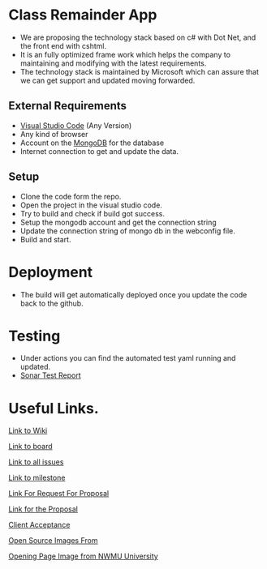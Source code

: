 # Class Remainder App

- We are proposing the technology stack based on c# with Dot Net, and the front end with cshtml.
- It is an fully optimized frame work which helps the company to maintaining and modifying with the latest requirements.
- The technology stack is maintained by Microsoft which can assure that we can get support and updated moving forwarded.


## External Requirements

- [Visual Studio Code](https://code.visualstudio.com/Download) (Any Version)
- Any kind of browser
- Account on the [MongoDB](https://www.mongodb.com/) for the database
- Internet connection to get and update the data.

## Setup

- Clone the code form the repo.
- Open the project in the visual studio code.
- Try to build and check if build got success.
- Setup the mongodb account and get the connection string
- Update the connection string of mongo db in the webconfig file.
- Build and start.

# Deployment

- The build will get automatically deployed once you update the code back to the github.

# Testing

- Under actions you can find the automated test yaml running and updated. 
- [Sonar Test Report](https://sonarcloud.io/project/overview?id=giridhar196_classReminder)

# Useful Links.

[Link to Wiki](https://github.com/giridhar196/classReminder/wiki)

[Link to board](https://github.com/users/giridhar196/projects/4)

[Link to all issues](https://github.com/giridhar196/classReminder/issues)

[Link to milestone](https://github.com/giridhar196/classReminder/milestones)

[Link For Request For Proposal](https://github.com/harshakurra123/ClassRemainder)

[Link for the Proposal](https://github.com/giridhar196/proposal/blob/main/Proposal.md)

[Client Acceptance](https://github.com/giridhar196/classReminder/issues/1)

[Open Source Images From](https://pixabay.com/)

[Opening Page Image from NWMU University](https://www.nwmissouri.edu/)

